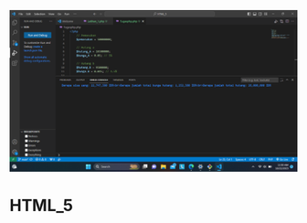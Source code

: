 ![alt text](https://github.com/AbiyanNur/HTML_5/blob/main/IMG%20Screenshot/Screenshot%202023-10-22%20115058.png?raw=true)
# HTML_5


